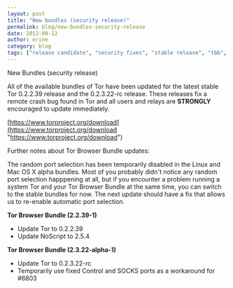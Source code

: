 ```yaml
---
layout: post
title: "New bundles (security release)"
permalink: blog/new-bundles-security-release
date: 2012-09-12
author: erinn
category: blog
tags: ["release candidate", "security fixes", "stable release", "tbb", "tor", "tor browser bundle"]
---
```


New Bundles (security release)

All of the available bundles of Tor have been updated for the latest stable Tor 0.2.2.39 release and the 0.2.3.22-rc release. These releases fix a remote crash bug found in Tor and all users and relays are **STRONGLY** encouraged to update immediately.

[https://www.torproject.org/download](https://www.torproject.org/download "https://www.torproject.org/download")

Further notes about Tor Browser Bundle updates:

The random port selection has been temporarily disabled in the Linux and Mac OS X alpha bundles. Most of you probably didn't notice any random port selection happpening at all, but if you encounter a problem running a system Tor and your Tor Browser Bundle at the same time, you can switch to the stable bundles for now. The next update should have a fix that allows us to re-enable automatic port selection.

**Tor Browser Bundle (2.2.39-1)**

- Update Tor to 0.2.2.39
- Update NoScript to 2.5.4

**Tor Browser Bundle (2.3.22-alpha-1)**

- Update Tor to 0.2.3.22-rc
- Temporarily use fixed Control and SOCKS ports as a workaround for #6803

